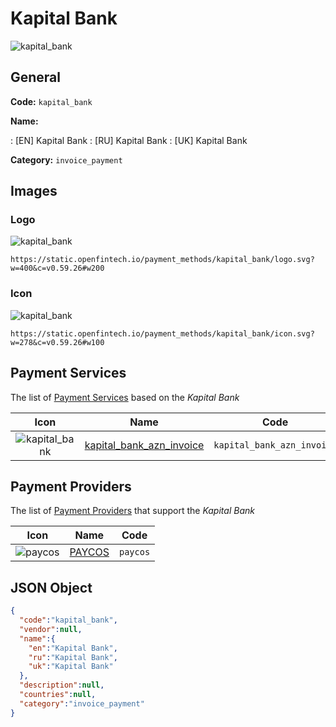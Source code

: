 
# Kapital Bank 
![kapital_bank](https://static.openfintech.io/payment_methods/kapital_bank/logo.svg?w=400&c=v0.59.26#w200)  

## General 
**Code:** `kapital_bank` 
 
**Name:** 
 
:	[EN] Kapital Bank 
:	[RU] Kapital Bank 
:	[UK] Kapital Bank 
 
**Category:** `invoice_payment` 
 

## Images 

### Logo 
![kapital_bank](https://static.openfintech.io/payment_methods/kapital_bank/logo.svg?w=400&c=v0.59.26#w200)  

```
https://static.openfintech.io/payment_methods/kapital_bank/logo.svg?w=400&c=v0.59.26#w200
```  

### Icon 
![kapital_bank](https://static.openfintech.io/payment_methods/kapital_bank/icon.svg?w=278&c=v0.59.26#w100)  

```
https://static.openfintech.io/payment_methods/kapital_bank/icon.svg?w=278&c=v0.59.26#w100
```  

## Payment Services 
 
The list of [Payment Services](/payment-services/) based on the _Kapital Bank_ 

|Icon|Name|Code| 
|:---:|:---:|:---:| 
|![kapital_bank](https://static.openfintech.io/payment_methods/kapital_bank/icon.svg?w=278&c=v0.59.26#w100) |[kapital_bank_azn_invoice](/payment-services/kapital_bank_azn_invoice/)|`kapital_bank_azn_invoice`| 
 

## Payment Providers 
 
The list of [Payment Providers](/payment-providers/) that support the _Kapital Bank_ 

|Icon|Name|Code| 
|:---:|:---:|:---:| 
|![paycos](https://static.openfintech.io/payment_providers/paycos/icon.svg?w=278&c=v0.59.26#w100) |[PAYCOS](/payment-providers/paycos/)|`paycos`| 
 

## JSON Object 

```json
{
  "code":"kapital_bank",
  "vendor":null,
  "name":{
    "en":"Kapital Bank",
    "ru":"Kapital Bank",
    "uk":"Kapital Bank"
  },
  "description":null,
  "countries":null,
  "category":"invoice_payment"
}
```  
